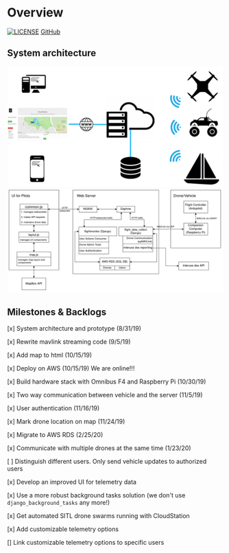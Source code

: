 # Overview
[![LICENSE](https://img.shields.io/badge/license-GPL--3.0-brightgreen)](https://github.com/CloudStationTeam) [GitHub](https://github.com/CloudStationTeam)
## System architecture
![CloudStation diagram](images/cloud_station_diagram.png "System Architecture")  
![System architecture diagram](images/system_diagram.png "System Architecture") 

## Milestones & Backlogs
[x] System architecture and prototype (8/31/19)

[x] Rewrite mavlink streaming code (9/5/19) 

[x] Add map to html (10/15/19)  

[x] Deploy on AWS (10/15/19) We are online!!!  

[x] Build hardware stack with Omnibus F4 and Raspberry Pi (10/30/19)  

[x] Two way communication between vehicle and the server (11/5/19) 

[x] User authentication (11/16/19)  

[x] Mark drone location on map (11/24/19)  

[x] Migrate to AWS RDS (2/25/20) 

[x] Communicate with multiple drones at the same time (1/23/20)  

[ ] Distinguish different users. Only send vehicle updates to authorized users  

[x] Develop an improved UI for telemetry data   

[x] Use a more robust background tasks solution (we don't use `django_background_tasks` any more!)

[x] Get automated SITL drone swarms running with CloudStation

[x] Add customizable telemetry options

[] Link customizable telemetry options to specific users